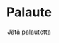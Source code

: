 ---
layout: page
title: Palaute
subtitle: Jätä palautetta
formspree_comment: true
comment_teksti: Sana on vapaa
---